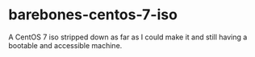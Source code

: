 # barebones-centos-7-iso
A CentOS 7 iso stripped down as far as I could make it and still having a bootable and accessible machine.
